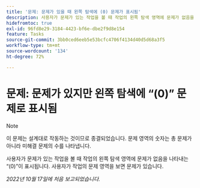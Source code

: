 ```yaml
---
title: '문제: 문제가 있을 때 왼쪽 탐색에 (0) 문제가 표시됨'
description: 사용자가 문제가 있는 작업을 볼 때 작업의 왼쪽 탐색 영역에 문제가 없음을 나타내는 (0)이 표시됩니다. 사용자가 작업의 문제 영역을 보면 문제가 있습니다.
hidefromtoc: true
exl-id: 96fd8e29-3184-4423-bf6e-dbe2f9d8e154
feature: Tasks
source-git-commit: 3bb0ced6eeb5e53bcfc4706f4134d40d5d68a3f5
workflow-type: tm+mt
source-wordcount: '134'
ht-degree: 72%

---
```


# 문제: 문제가 있지만 왼쪽 탐색에 “(0)” 문제로 표시됨

>[!NOTE]
>
>이 문제는 설계대로 작동하는 것이므로 종결되었습니다. 문제 영역의 숫자는 총 문제가 아니라 미해결 문제의 수를 나타냅니다.

사용자가 문제가 있는 작업을 볼 때 작업의 왼쪽 탐색 영역에 문제가 없음을 나타내는 “(0)”이 표시됩니다. 사용자가 작업의 문제 영역을 보면 문제가 있습니다.

_2022년 10월 17일에 처음 보고되었습니다._
